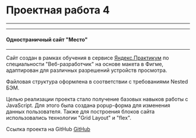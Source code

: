 # Проектная работа 4
------------------
-------------------
#### Одностраничный сайт "Место"
---------------
Сайт создан в рамках обучения в сервисе [Яндекс.Практикум](https://praktikum.yandex.ru) по специальности "Веб-разработчик" на основе макета в Фигме, адаптирован для различных разрешений устройств просмотра. 

Файловая структура оформлена в соответствии с требованиями Nested БЭМ.

Целью реализации проекта стало получение базовых навыков работы с JavaScript. Для этого была создана popup-форма для изменения данных пользователя. Также для построения блоков сайта использовались технологии "Grid Layout" и "flex".

Ссылка проекта на GitHub [GitHub](http://tatyana-gracheva.github.io/russian-travel/index.html)
